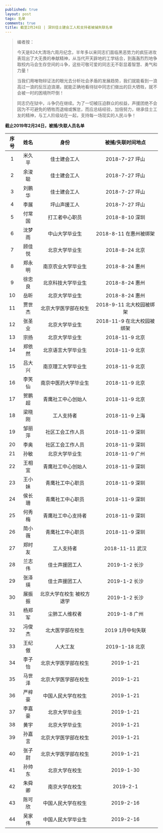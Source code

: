 ```yaml
---
published: true
layout: post
tags: 名单
comments: true
title: 截至2月24日 | 深圳佳士建会工人和支持者被捕失联名单
---
```

<blockquote>
  
编者按：

今天是824大清场六周月纪念，半年多以来同志们面临黑恶势力的疯狂进攻表现出了大无畏的奉献精神，从当代开天辟地的工学结合，到轰轰烈烈地争取校内马会生存空间的斗争，这些可敬可爱的同志无不彰显着智慧、勇气和力量！

当我们用唯物辩证法的眼光去分析社会矛盾的发展趋势，我们就能看到一浪高过一浪的反压迫浪潮，就能正确地看待狱中同志们做出的巨大牺牲，就不会被一时的困境所吓倒！

同志仍在狱中，斗争仍在继续。为了一切被压迫群众的权益，声援团绝不会因为不可避免的牺牲而退缩或懈怠，而应总结经验，加倍努力，继承佳士工友的精神，与工人阶级站在一起，支持每一场现实的人民斗争！

</blockquote>

**截止2019年2月24日，被捕/失联人员名单**

序号|姓名|身份|被捕/失联时间地点
:--:|:--:|:--:|:--:
1|米久平|佳士建会工人| 2018-7-27 坪山
2|余浚聪|佳士建会工人| 2018-7-27 坪山
3|刘鹏华|佳士建会工人| 2018-7-27 坪山
4|李展  |坪山声援工人| 2018-7-27 坪山
5|付常国|打工者中心职员| 2018-8-10 深圳
6|沈梦雨|中山大学毕业生| 2018-8-11 在惠州被绑架
7|顾佳悦|北京大学毕业生| 2018-8-24 北京
8|郑永明|南京农业大学毕业生|2018-8-24 惠州
9|徐忠良|北京科技大学毕业生| 2018-8-24 惠州
10|岳昕 |北京大学毕业生| 2018-8-24 惠州
11|贾世杰|北京大学医学部在校生| 2018-9-11 北大校园被绑架
12|张圣业|北京大学毕业生| 2018-11-9 在北大校园被绑架
13|宗扬  |北京大学毕业生| 2018-11-9 北京
14|郑依然|北京语言大学毕业生| 2018-11-9 北京
15|吕大兴|南京理工大学毕业生| 2018-11-9 北京
16|李笑仙|南京中医药大学毕业生| 2018-11-9 北京
17|贺鹏超|青鹰社工中心创始人| 2018-11-9 北京
18|梁晓刚|工人支持者| 2018-11-9 上海
19|邹丽萍|社区工会工作人员| 2018-11-9 深圳
20|李奥  |社区工会工作人员| 2018-11-9 深圳
21|孙敏  |北京大学毕业生| 2018-11-9 广州
22|王相宜|青鹰社工中心创始人| 2018-11-9 深圳
23|王小妹|青鹰社工中心职员| 2018-11-9 深圳
24|侯长珊|青鹰社工中心职员| 2018-11-9 深圳
25|何秀梅|青鹰社工中心支持者| 2018-11-9 深圳
26|简小薇|青鹰社工中心职员| 2018-11-9 深圳
27|郑时友|工人支持者| 2018-11-11 武汉
28|兰志伟|佳士声援团工人 | 2019-1-2 长沙
29|张泽瑛|佳士声援团工人 | 2019-1-2 长沙
30|展振振|北京大学在校生 被校方退学| 2019-1-2 长沙
31|杨郑军|尘肺工人维权者| 2019-1-8 广州
32|冯俊杰|北大医学部在校生 | 2019 1月中旬失联
33|王纪傲|人大工友 | 2019-1-18 北京
34|李子怡|北京大学医学部在校生|2019-1-21
35|马世泽|北京大学医学部在校生|2019-1-21
36|严梓豪|中国人民大学在校生|2019-1-21
37|李嘉豪|北京大学毕业生|2019-1-21
38|黄宇|北京大学毕业生|2019-1-21
39|孙嘉言|北京大学医学部在校生| 2019-1-21
40|张子尉|北京大学医学部在校生| 2019-1-21
41|孙帅东|北京大学在校生| 2019-1-30
42|朱舜卿|南京大学在校生| 2019-2-1
43|陈可欣|中国人民大学在校生| 2019-2-16
44|吴家伟|中国人民大学毕业生| 2019-2-16
